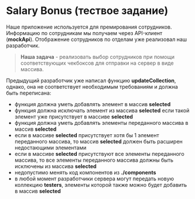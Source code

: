 # Salary Bonus (тествое задание)

Наше приложение используется для премирования сотрудников. Информацию по сотрудникам мы получаем через API-клиент (**mockApi**). Отображение сотрудников по отделам уже реализовал наш разработчик.
>**Наша задача** - реализовать выбор сотрудников при помощи соответствующих чекбоксов для отправки на сервер в виде массива.

Предыдущий разработчик уже написал функцию **updateCollection**, однако, она не соответствует необходимым требованиям и должна быть переписана:

- функция должна уметь добавлять элемент в массив **selected**
- функция должна исключать элемент из массива **selected** если такой элемент уже присутствует в массиве **selected**
- функция должна уметь добавлять элементы переданного массива в массив **selected**
- если в массиве **selected** присутствует хотя бы 1 элемент переданного массива, то массив **selected** должен быть расширен недостающими элементами
- если в массиве **selected** присутствуют все элементы переданного массива, то все элементы переданного массива должны быть исключены из массива **selected**
- недопустимо менять код компонентов из **./components**
- в любой момент разработчики сервера могут передать новую коллекцию **testers**, элементы которой также можно будет добавить в массив **selected**